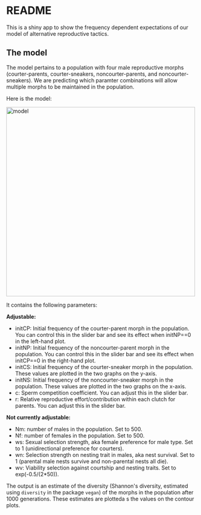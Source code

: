 # README

This is a shiny app to show the frequency dependent expectations of our model of alternative reproductive tactics.


## The model

The model pertains to a population with four male reproductive morphs (courter-parents, courter-sneakers, noncourter-parents, and noncourter-sneakers). We are predicting which paramter combinations will allow multiple morphs to be maintained in the population. 

Here is the model:

<img src="frequency_dependence.png" alt="model" width="500"/>

It contains the following parameters:

**Adjustable:**

- initCP: Initial frequency of the courter-parent morph in the population. You can control this in the slider bar and see its effect when initNP==0 in the left-hand plot.
- initNP: Initial frequency of the noncourter-parent morph in the population. You can control this in the slider bar and see its effect when initCP==0 in the right-hand plot.
- initCS: Initial frequency of the courter-sneaker morph in the population. These values are plotted in the two graphs on the y-axis.
- initNS: Initial frequency of the noncourter-sneaker morph in the population. These values are plotted in the two graphs on the x-axis.
- c: Sperm competition coefficient. You can adjust this in the slider bar.
- r: Relative reproductive effort/contribution within each clutch for parents. You can adjust this in the slider bar.

**Not currently adjustable:**

- Nm: number of males in the population. Set to 500.
- Nf: number of females in the population. Set to 500.
- ws: Sexual selection strength, aka female preference for male type. Set to 1 (unidirectional preference for courters).
- wn: Selection strength on nesting trait in males, aka nest survival. Set to 1 (parental male nests survive and non-parental nests all die).
- wv: Viability selection against courtship and nesting traits. Set to exp(-0.5/(2*50)).


The output is an estimate of the diversity (Shannon's diversity, estimated using `diversity` in the package `vegan`) of the morphs in the population after 1000 generations. These estimates are plotteda s the values on the contour plots.





